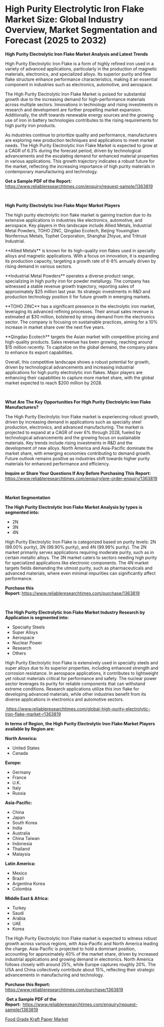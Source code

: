 <p><h1>High Purity Electrolytic Iron Flake Market Size: Global Industry Overview, Market Segmentation and Forecast (2025 to 2032)</h1></p><p><strong>High Purity Electrolytic Iron Flake Market Analysis and Latest Trends</strong></p>
<p><p>High Purity Electrolytic Iron Flake is a form of highly refined iron used in a variety of advanced applications, particularly in the production of magnetic materials, electronics, and specialized alloys. Its superior purity and fine flake structure enhance performance characteristics, making it an essential component in industries such as electronics, automotive, and aerospace.</p><p>The High Purity Electrolytic Iron Flake Market is poised for substantial growth due to the increasing demand for high-performance materials across multiple sectors. Innovations in technology and rising investments in research and development are further propelling market expansion. Additionally, the shift towards renewable energy sources and the growing use of iron in battery technologies contributes to the rising requirements for high purity iron products.</p><p>As industries continue to prioritize quality and performance, manufacturers are exploring new production techniques and applications to meet market needs. The High Purity Electrolytic Iron Flake Market is expected to grow at a CAGR of 6.3% during the forecast period, driven by technological advancements and the escalating demand for enhanced material properties in various applications. This growth trajectory indicates a robust future for the market, reflecting the increasing importance of high purity materials in contemporary manufacturing and technology.</p></p>
<p><strong>Get a Sample PDF of the Report:&nbsp;</strong> <a href="https://www.reliableresearchtimes.com/enquiry/request-sample/1363819?utm_campaign=2183&utm_medium=2&utm_source=Github&utm_content=ia&utm_term=03022025&utm_id=high-purity-electrolytic-iron-flake">https://www.reliableresearchtimes.com/enquiry/request-sample/1363819</a></p>
<p>&nbsp;</p>
<p><strong>High Purity Electrolytic Iron Flake Major Market Players</strong></p>
<p><p>The high purity electrolytic iron flake market is gaining traction due to its extensive applications in industries like electronics, automotive, and aerospace. Key players in this landscape include Allied Metals, Industrial Metal Powders, TOHO ZINC, Qingdao Ecotech, Beijing Youxinglian Nonferrous Metals, Tophet Corporation, Shanghai Zhiyue, and Tritrust Industrial.</p><p>**Allied Metals** is known for its high-quality iron flakes used in specialty alloys and magnetic applications. With a focus on innovation, it is expanding its production capacity, targeting a growth rate of 6-8% annually driven by rising demand in various sectors.</p><p>**Industrial Metal Powders** operates a diverse product range, specializing in high purity iron for powder metallurgy. The company has witnessed a stable revenue growth trajectory, reporting sales of approximately $25 million last year. Its strategic investments in R&D and production technology position it for future growth in emerging markets.</p><p>**TOHO ZINC** has a significant presence in the electrolytic iron market, leveraging its advanced refining processes. Their annual sales revenue is estimated at $30 million, bolstered by strong demand from the electronics sector. The company is focusing on sustainable practices, aiming for a 10% increase in market share over the next five years.</p><p>**Qingdao Ecotech** targets the Asian market with competitive pricing and high-quality products. Sales revenue has been growing, reaching around $15 million recently. To capitalize on the global demand, the company plans to enhance its export capabilities.</p><p>Overall, this competitive landscape shows a robust potential for growth, driven by technological advancements and increasing industrial applications for high purity electrolytic iron flakes. Major players are enhancing their capabilities to capture more market share, with the global market expected to reach $200 million by 2028.</p></p>
<p>&nbsp;</p>
<p><strong>What Are The Key Opportunities For High Purity Electrolytic Iron Flake Manufacturers?</strong></p>
<p><p>The High Purity Electrolytic Iron Flake market is experiencing robust growth, driven by increasing demand in applications such as specialty steel production, electronics, and advanced manufacturing. The market is projected to expand at a CAGR of over 6% through 2028, fueled by technological advancements and the growing focus on sustainable materials. Key trends include rising investments in R&D and the development of new alloys. North America and Asia-Pacific dominate the market share, with emerging economies contributing to demand growth. Future outlook remains positive as industries shift towards higher purity materials for enhanced performance and efficiency.</p></p>
<p><strong>Inquire or Share Your Questions If Any Before Purchasing This Report:</strong> <a href="https://www.reliableresearchtimes.com/enquiry/pre-order-enquiry/1363819?utm_campaign=2183&utm_medium=2&utm_source=Github&utm_content=ia&utm_term=03022025&utm_id=high-purity-electrolytic-iron-flake">https://www.reliableresearchtimes.com/enquiry/pre-order-enquiry/1363819</a></p>
<p>&nbsp;</p>
<p><strong>Market Segmentation</strong></p>
<p><strong>The High Purity Electrolytic Iron Flake Market Analysis by types is segmented into:</strong></p>
<p><ul><li>2N</li><li>3N</li><li>4N</li></ul></p>
<p><p>High Purity Electrolytic Iron Flake is categorized based on purity levels: 2N (99.00% purity), 3N (99.90% purity), and 4N (99.99% purity). The 2N market primarily serves applications requiring moderate purity, such as in certain metallic alloys. The 3N market caters to sectors needing high purity for specialized applications like electronic components. The 4N market targets fields demanding the utmost purity, such as pharmaceuticals and advanced materials, where even minimal impurities can significantly affect performance.</p></p>
<p><strong>Purchase this Report:&nbsp;</strong><a href="https://www.reliableresearchtimes.com/purchase/1363819?utm_campaign=2183&utm_medium=2&utm_source=Github&utm_content=ia&utm_term=03022025&utm_id=high-purity-electrolytic-iron-flake">https://www.reliableresearchtimes.com/purchase/1363819</a></p>
<p>&nbsp;</p>
<p><strong>The High Purity Electrolytic Iron Flake Market Industry Research by Application is segmented into:</strong></p>
<p><ul><li>Specialty Steels</li><li>Super Alloys</li><li>Aerospace</li><li>Nuclear Power</li><li>Research</li><li>Others</li></ul></p>
<p><p>High Purity Electrolytic Iron Flake is extensively used in specialty steels and super alloys due to its superior properties, including enhanced strength and corrosion resistance. In aerospace applications, it contributes to lightweight yet robust materials critical for performance and safety. The nuclear power sector leverages its purity for reliable components that can withstand extreme conditions. Research applications utilize this iron flake for developing advanced materials, while other industries benefit from its diverse applications in electronics and automotive sectors.</p></p>
<p><a href="https://www.reliableresearchtimes.com/global-high-purity-electrolytic-iron-flake-market-r1363819?utm_campaign=2183&utm_medium=2&utm_source=Github&utm_content=ia&utm_term=03022025&utm_id=high-purity-electrolytic-iron-flake">&nbsp;https://www.reliableresearchtimes.com/global-high-purity-electrolytic-iron-flake-market-r1363819</a></p>
<p><strong>In terms of Region, the High Purity Electrolytic Iron Flake Market Players available by Region are:</strong></p>
<p>
    <p> <strong> North America: </strong>
        <ul>
            <li>United States</li>
            <li>Canada</li>
        </ul>
        </p> 
    <p> <strong> Europe: </strong>
        <ul>
            <li>Germany</li>
            <li>France</li>
            <li>U.K.</li>
            <li>Italy</li>
            <li>Russia</li>
        </ul>
        </p> 
    <p> <strong> Asia-Pacific: </strong>
        <ul>
            <li>China</li>
            <li>Japan</li>
            <li>South Korea</li>
            <li>India</li>
            <li>Australia</li>
            <li>China Taiwan</li>
            <li>Indonesia</li>
            <li>Thailand</li>
            <li>Malaysia</li>
        </ul>
        </p> 
    <p> <strong> Latin America: </strong>
        <ul>
            <li>Mexico</li>
            <li>Brazil</li>
            <li>Argentina Korea</li>
            <li>Colombia</li>
        </ul>
        </p> 
    <p> <strong> Middle East & Africa: </strong>
        <ul>
            <li>Turkey</li>
            <li>Saudi</li>
            <li>Arabia</li>
            <li>UAE</li>
            <li>Korea</li>
        </ul>
    </p>
    </p>
<p><p>The High Purity Electrolytic Iron Flake market is expected to witness robust growth across various regions, with Asia-Pacific and North America leading the charge. Asia-Pacific is projected to hold a dominant position, accounting for approximately 40% of the market share, driven by increased industrial applications and growing demand in electronics. North America follows closely with around 25%, while Europe captures roughly 20%. The USA and China collectively contribute about 15%, reflecting their strategic advancements in manufacturing and technology.</p></p>
<p><strong>Purchase this Report: </strong><a href="https://www.reliableresearchtimes.com/purchase/1363819?utm_campaign=2183&utm_medium=2&utm_source=Github&utm_content=ia&utm_term=03022025&utm_id=high-purity-electrolytic-iron-flake">https://www.reliableresearchtimes.com/purchase/1363819</a></p>
<p>&nbsp;<strong>Get a Sample PDF of the Report:&nbsp;&nbsp;</strong><a href="https://www.reliableresearchtimes.com/enquiry/request-sample/1363819?utm_campaign=2183&utm_medium=2&utm_source=Github&utm_content=ia&utm_term=03022025&utm_id=high-purity-electrolytic-iron-flake">https://www.reliableresearchtimes.com/enquiry/request-sample/1363819</a></p>
<p><strong></strong></p>
<p><p><a href="https://github.com/SanjidaKhan901/Market-Research-Report-List-1/blob/main/food-grade-kraft-paper-market.md?utm_campaign=2183&utm_medium=2&utm_source=Github&utm_content=ia&utm_term=03022025&utm_id=high-purity-electrolytic-iron-flake">Food Grade Kraft Paper Market</a></p></p>